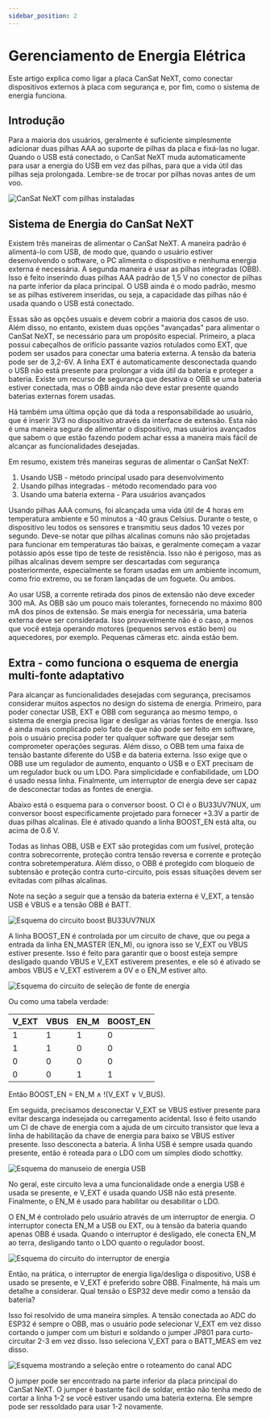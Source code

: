 ```yaml
---
sidebar_position: 2
---
```


# Gerenciamento de Energia Elétrica

Este artigo explica como ligar a placa CanSat NeXT, como conectar dispositivos externos à placa com segurança e, por fim, como o sistema de energia funciona.

## Introdução

Para a maioria dos usuários, geralmente é suficiente simplesmente adicionar duas pilhas AAA ao suporte de pilhas da placa e fixá-las no lugar. Quando o USB está conectado, o CanSat NeXT muda automaticamente para usar a energia do USB em vez das pilhas, para que a vida útil das pilhas seja prolongada. Lembre-se de trocar por pilhas novas antes de um voo.

![CanSat NeXT com pilhas instaladas](./img/cansat_with_batteries.png)

## Sistema de Energia do CanSat NeXT

Existem três maneiras de alimentar o CanSat NeXT. A maneira padrão é alimentá-lo com USB, de modo que, quando o usuário estiver desenvolvendo o software, o PC alimenta o dispositivo e nenhuma energia externa é necessária. A segunda maneira é usar as pilhas integradas (OBB). Isso é feito inserindo duas pilhas AAA padrão de 1,5 V no conector de pilhas na parte inferior da placa principal. O USB ainda é o modo padrão, mesmo se as pilhas estiverem inseridas, ou seja, a capacidade das pilhas não é usada quando o USB está conectado.

Essas são as opções usuais e devem cobrir a maioria dos casos de uso. Além disso, no entanto, existem duas opções "avançadas" para alimentar o CanSat NeXT, se necessário para um propósito especial. Primeiro, a placa possui cabeçalhos de orifício passante vazios rotulados como EXT, que podem ser usados para conectar uma bateria externa. A tensão da bateria pode ser de 3,2-6V. A linha EXT é automaticamente desconectada quando o USB não está presente para prolongar a vida útil da bateria e proteger a bateria. Existe um recurso de segurança que desativa o OBB se uma bateria estiver conectada, mas o OBB ainda não deve estar presente quando baterias externas forem usadas.

Há também uma última opção que dá toda a responsabilidade ao usuário, que é inserir 3V3 no dispositivo através da interface de extensão. Esta não é uma maneira segura de alimentar o dispositivo, mas usuários avançados que sabem o que estão fazendo podem achar essa a maneira mais fácil de alcançar as funcionalidades desejadas.

Em resumo, existem três maneiras seguras de alimentar o CanSat NeXT:

1. Usando USB - método principal usado para desenvolvimento
2. Usando pilhas integradas - método recomendado para voo
3. Usando uma bateria externa - Para usuários avançados

Usando pilhas AAA comuns, foi alcançada uma vida útil de 4 horas em temperatura ambiente e 50 minutos a -40 graus Celsius. Durante o teste, o dispositivo leu todos os sensores e transmitiu seus dados 10 vezes por segundo. Deve-se notar que pilhas alcalinas comuns não são projetadas para funcionar em temperaturas tão baixas, e geralmente começam a vazar potássio após esse tipo de teste de resistência. Isso não é perigoso, mas as pilhas alcalinas devem sempre ser descartadas com segurança posteriormente, especialmente se foram usadas em um ambiente incomum, como frio extremo, ou se foram lançadas de um foguete. Ou ambos.

Ao usar USB, a corrente retirada dos pinos de extensão não deve exceder 300 mA. As OBB são um pouco mais tolerantes, fornecendo no máximo 800 mA dos pinos de extensão. Se mais energia for necessária, uma bateria externa deve ser considerada. Isso provavelmente não é o caso, a menos que você esteja operando motores (pequenos servos estão bem) ou aquecedores, por exemplo. Pequenas câmeras etc. ainda estão bem.

## Extra - como funciona o esquema de energia multi-fonte adaptativo

Para alcançar as funcionalidades desejadas com segurança, precisamos considerar muitos aspectos no design do sistema de energia. Primeiro, para poder conectar USB, EXT e OBB com segurança ao mesmo tempo, o sistema de energia precisa ligar e desligar as várias fontes de energia. Isso é ainda mais complicado pelo fato de que não pode ser feito em software, pois o usuário precisa poder ter qualquer software que desejar sem comprometer operações seguras. Além disso, o OBB tem uma faixa de tensão bastante diferente do USB e da bateria externa. Isso exige que o OBB use um regulador de aumento, enquanto o USB e o EXT precisam de um regulador buck ou um LDO. Para simplicidade e confiabilidade, um LDO é usado nessa linha. Finalmente, um interruptor de energia deve ser capaz de desconectar todas as fontes de energia.

Abaixo está o esquema para o conversor boost. O CI é o BU33UV7NUX, um conversor boost especificamente projetado para fornecer +3.3V a partir de duas pilhas alcalinas. Ele é ativado quando a linha BOOST_EN está alta, ou acima de 0.6 V.

Todas as linhas OBB, USB e EXT são protegidas com um fusível, proteção contra sobrecorrente, proteção contra tensão reversa e corrente e proteção contra sobretemperatura. Além disso, o OBB é protegido com bloqueio de subtensão e proteção contra curto-circuito, pois essas situações devem ser evitadas com pilhas alcalinas.

Note na seção a seguir que a tensão da bateria externa é V_EXT, a tensão USB é VBUS e a tensão OBB é BATT.

![Esquema do circuito boost BU33UV7NUX](./img/BU33UV7NUX.png)

A linha BOOST_EN é controlada por um circuito de chave, que ou pega a entrada da linha EN_MASTER (EN_M), ou ignora isso se V_EXT ou VBUS estiver presente. Isso é feito para garantir que o boost esteja sempre desligado quando VBUS e V_EXT estiverem presentes, e ele só é ativado se ambos VBUS e V_EXT estiverem a 0V e o EN_M estiver alto.

![Esquema do circuito de seleção de fonte de energia](./img/switch_logic.png)

Ou como uma tabela verdade:

| V_EXT | VBUS | EN_M | BOOST_EN |
|-------|------|------|----------|
| 1     | 1    | 1    | 0        |
| 1     | 1    | 0    | 0        |
| 0     | 0    | 0    | 0        |
| 0     | 0    | 1    | 1        |

Então BOOST_EN = EN_M ∧ !(V_EXT ∨ V_BUS).

Em seguida, precisamos desconectar V_EXT se VBUS estiver presente para evitar descarga indesejada ou carregamento acidental. Isso é feito usando um CI de chave de energia com a ajuda de um circuito transistor que leva a linha de habilitação da chave de energia para baixo se VBUS estiver presente. Isso desconecta a bateria. A linha USB é sempre usada quando presente, então é roteada para o LDO com um simples diodo schottky.

![Esquema do manuseio de energia USB](./img/USB_power.png)

No geral, este circuito leva a uma funcionalidade onde a energia USB é usada se presente, e V_EXT é usada quando USB não está presente. Finalmente, o EN_M é usado para habilitar ou desabilitar o LDO.

O EN_M é controlado pelo usuário através de um interruptor de energia. O interruptor conecta EN_M a USB ou EXT, ou à tensão da bateria quando apenas OBB é usada. Quando o interruptor é desligado, ele conecta EN_M ao terra, desligando tanto o LDO quanto o regulador boost.

![Esquema do circuito do interruptor de energia](./img/power_switch.png)

Então, na prática, o interruptor de energia liga/desliga o dispositivo, USB é usado se presente, e V_EXT é preferido sobre OBB. Finalmente, há mais um detalhe a considerar. Qual tensão o ESP32 deve medir como a tensão da bateria?

Isso foi resolvido de uma maneira simples. A tensão conectada ao ADC do ESP32 é sempre o OBB, mas o usuário pode selecionar V_EXT em vez disso cortando o jumper com um bisturi e soldando o jumper JP801 para curto-circuitar 2-3 em vez disso. Isso seleciona V_EXT para o BATT_MEAS em vez disso.

![Esquema mostrando a seleção entre o roteamento do canal ADC](./img/measure.png)

O jumper pode ser encontrado na parte inferior da placa principal do CanSat NeXT. O jumper é bastante fácil de soldar, então não tenha medo de cortar a linha 1-2 se você estiver usando uma bateria externa. Ele sempre pode ser ressoldado para usar 1-2 novamente.